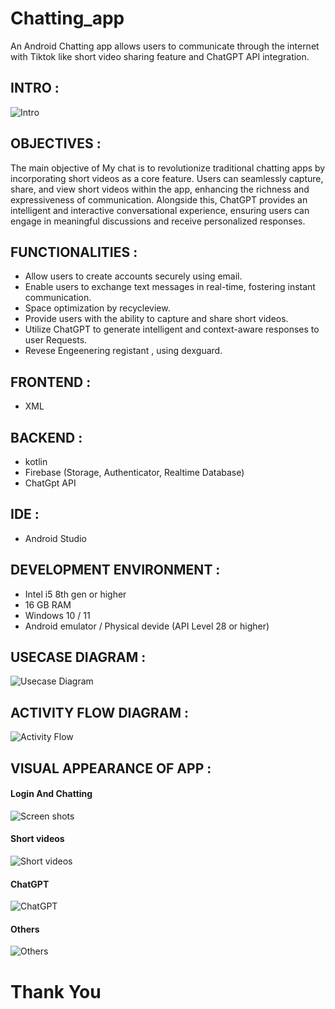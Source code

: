 # Chatting_app
An Android Chatting app allows users to communicate through the internet with Tiktok like short video sharing feature and ChatGPT API integration.

## INTRO :

![Intro](https://github.com/sumitbehera1508/Chatting_app/blob/main/Screenshots/intro.jpg "Intro")

## OBJECTIVES :

The main objective of My chat  is to revolutionize traditional chatting apps by incorporating short videos as a core feature. Users can seamlessly capture, share, and view short videos within the app, enhancing the richness and expressiveness of communication. Alongside this, ChatGPT provides an intelligent and interactive conversational experience, ensuring users can engage in meaningful discussions and receive personalized responses.

## FUNCTIONALITIES :

- Allow users to create accounts securely using email.
- Enable users to exchange text messages in real-time, fostering instant communication.
- Space optimization by recycleview. 
- Provide users with the ability to capture and share short videos.
- Utilize ChatGPT to generate intelligent and context-aware responses to user Requests.
- Revese Engeenering registant , using dexguard.

## FRONTEND :
- XML

## BACKEND :
- kotlin
- Firebase (Storage, Authenticator, Realtime Database)
- ChatGpt API

## IDE :
- Android Studio

## DEVELOPMENT ENVIRONMENT :
- Intel i5 8th gen or higher
- 16 GB RAM
- Windows 10 / 11
- Android emulator / Physical devide (API Level 28 or higher)

## USECASE DIAGRAM :

![Usecase Diagram](https://github.com/sumitbehera1508/Chatting_app/blob/main/Screenshots/use%20case.jpg "Usecase Diagram")

## ACTIVITY FLOW DIAGRAM  :

![Activity Flow](https://github.com/sumitbehera1508/Chatting_app/blob/main/Screenshots/Activity%20Flow.jpg "Activity Flow")

## VISUAL APPEARANCE OF APP  :

#### Login And Chatting
![Screen shots](https://github.com/sumitbehera1508/Chatting_app/blob/main/Screenshots/app%20ss.jpg "Screen shots")

#### Short videos 
![Short videos](https://github.com/sumitbehera1508/Chatting_app/blob/main/Screenshots/Short%20video.jpg "Short videos")

#### ChatGPT
![ChatGPT](https://github.com/sumitbehera1508/Chatting_app/blob/main/Screenshots/Chat%20Gpt.jpg "ChatGPT")

#### Others
![Others](https://github.com/sumitbehera1508/Chatting_app/blob/main/Screenshots/Others.jpg "Others")


# Thank You